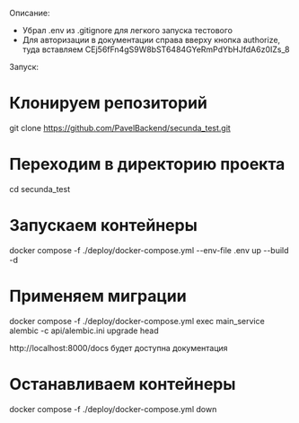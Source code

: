 Описание:
- Убрал .env из .gitignore для легкого запуска тестового
- Для авторизации в документации справа вверху кнопка authorize, туда вставляем CEj56fFn4gS9W8bST6484GYeRmPdYbHJfdA6z0IZs_8

Запуск:
# Клонируем репозиторий
git clone https://github.com/PavelBackend/secunda_test.git

# Переходим в директорию проекта
cd secunda_test

# Запускаем контейнеры
docker compose -f ./deploy/docker-compose.yml --env-file .env up --build -d

# Применяем миграции
docker compose -f ./deploy/docker-compose.yml exec main_service alembic -c api/alembic.ini upgrade head

http://localhost:8000/docs будет доступна документация

# Останавливаем контейнеры
docker compose -f ./deploy/docker-compose.yml down
